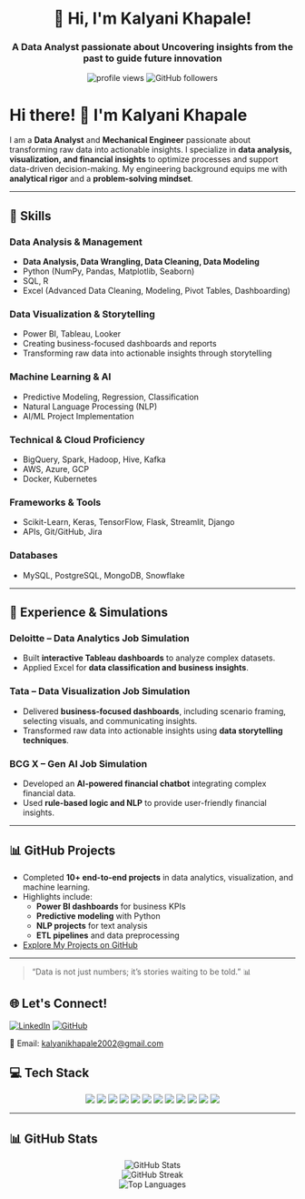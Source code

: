 
<!-- Profile Header -->
<h1 align="center">👋 Hi, I'm Kalyani Khapale!</h1>
<h3 align="center">A Data Analyst passionate about Uncovering insights from the past to guide future innovation</h3>

<p align="center">
  <img src="https://komarev.com/ghpvc/?username=kalyanikhapale&label=Profile%20views&color=0e75b6&style=flat" alt="profile views" />
  <img src="https://img.shields.io/github/followers/kalyanikhapale?label=Followers&style=social" alt="GitHub followers" />
</p>

# Hi there! 👋 I'm Kalyani Khapale  

I am a **Data Analyst** and **Mechanical Engineer** passionate about transforming raw data into actionable insights. I specialize in **data analysis, visualization, and financial insights** to optimize processes and support data-driven decision-making. My engineering background equips me with **analytical rigor** and a **problem-solving mindset**.  

---

## 🔧 Skills  
### Data Analysis & Management
- **Data Analysis, Data Wrangling, Data Cleaning, Data Modeling**  
- Python (NumPy, Pandas, Matplotlib, Seaborn)  
- SQL, R  
- Excel (Advanced Data Cleaning, Modeling, Pivot Tables, Dashboarding)  

### Data Visualization & Storytelling
- Power BI, Tableau, Looker  
- Creating business-focused dashboards and reports  
- Transforming raw data into actionable insights through storytelling  

### Machine Learning & AI
- Predictive Modeling, Regression, Classification  
- Natural Language Processing (NLP)  
- AI/ML Project Implementation  

### Technical & Cloud Proficiency
- BigQuery, Spark, Hadoop, Hive, Kafka  
- AWS, Azure, GCP  
- Docker, Kubernetes  

### Frameworks & Tools
- Scikit-Learn, Keras, TensorFlow, Flask, Streamlit, Django  
- APIs, Git/GitHub, Jira  

### Databases
- MySQL, PostgreSQL, MongoDB, Snowflake  
---

## 💼 Experience & Simulations  

### Deloitte – Data Analytics Job Simulation
- Built **interactive Tableau dashboards** to analyze complex datasets.  
- Applied Excel for **data classification and business insights**.  

### Tata – Data Visualization Job Simulation
- Delivered **business-focused dashboards**, including scenario framing, selecting visuals, and communicating insights.  
- Transformed raw data into actionable insights using **data storytelling techniques**.  

### BCG X – Gen AI Job Simulation
- Developed an **AI-powered financial chatbot** integrating complex financial data.  
- Used **rule-based logic and NLP** to provide user-friendly financial insights.  

---

## 📊 GitHub Projects  

- Completed **10+ end-to-end projects** in data analytics, visualization, and machine learning.  
- Highlights include:  
  - **Power BI dashboards** for business KPIs  
  - **Predictive modeling** with Python  
  - **NLP projects** for text analysis  
  - **ETL pipelines** and data preprocessing  
- [Explore My Projects on GitHub](#)  

---


> “Data is not just numbers; it’s stories waiting to be told.” 📊




## 🌐 Let's Connect!

[![LinkedIn](https://img.shields.io/badge/LinkedIn-Connect-blue?style=for-the-badge&logo=linkedin)](https://www.linkedin.com/in/kalyani-khapale-b38812206/)
[![GitHub](https://img.shields.io/badge/GitHub-Follow-black?style=for-the-badge&logo=github)](https://github.com/Kalyanikhapale)

📧 Email: [kalyanikhapale2002@gmail.com](mailto:kalyanikhapale2002@gmail.com)


<h2>💻 Tech Stack</h2>

<div align="center">
  
  <!-- Programming Languages -->
  <img src="https://img.shields.io/badge/Python-3776AB?style=for-the-badge&logo=python&logoColor=white"/>
  <img src="https://img.shields.io/badge/MySQL-4479A1?style=for-the-badge&logo=mysql&logoColor=white"/>
  
  <!-- Data Libraries -->
  <img src="https://img.shields.io/badge/NumPy-013243?style=for-the-badge&logo=numpy&logoColor=white"/>
  <img src="https://img.shields.io/badge/Pandas-150458?style=for-the-badge&logo=pandas&logoColor=white"/>
  <img src="https://img.shields.io/badge/SciPy-8CAAE6?style=for-the-badge&logo=scipy&logoColor=white"/>

  <!-- Visualization Tools -->
  <img src="https://img.shields.io/badge/Matplotlib-11557C?style=for-the-badge&logo=matplotlib&logoColor=white"/>
  <img src="https://img.shields.io/badge/Plotly-3F4F75?style=for-the-badge&logo=plotly&logoColor=white"/>
  <img src="https://img.shields.io/badge/Power BI-F2C811?style=for-the-badge&logo=powerbi&logoColor=black"/>
  <img src="https://img.shields.io/badge/Excel-3F4F75?style=for-the-badge&logo=Excel&logoColor=white"/>
  <img src="https://img.shields.io/badge/Tableau-3F4F75?style=for-the-badge&logo=Tableau&logoColor=white"/>
  <img src="https://img.shields.io/badge/AWS-3F4F75?style=for-the-badge&logo=AWS&logoColor=white"/>
  <img src="https://img.shields.io/badge/MongoDB-3F4F75?style=for-the-badge&logo=MongoDB&logoColor=white"/>
</div>

---

<h2>📊 GitHub Stats</h2>

<p align="center">
  <img src="https://github-readme-stats.vercel.app/api?username=Kalyanikhapale&show_icons=true&theme=radical" alt="GitHub Stats" />
  <br/>
  <img src="https://github-readme-streak-stats.herokuapp.com?user=Kalyanikhapale&theme=radical&hide_border=false" alt="GitHub Streak" />
  <br/>
  <img src="https://github-readme-stats.vercel.app/api/top-langs/?username=Kalyanikhapale&layout=compact&theme=radical" alt="Top Languages" />
</p>
